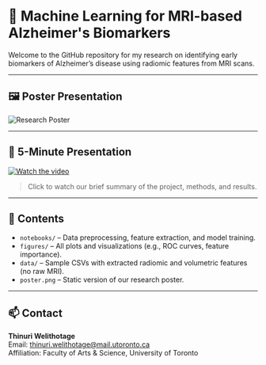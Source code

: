 # 🧠 Machine Learning for MRI-based Alzheimer's Biomarkers

Welcome to the GitHub repository for my research on identifying early biomarkers of Alzheimer’s disease using radiomic features from MRI scans.

---

## 🖼️ Poster Presentation

![Research Poster](Poster.png)

---

## 🎥 5-Minute Presentation

[![Watch the video](https://img.youtube.com/vi/W4WdSREN0iU/0.jpg)](https://www.youtube.com/watch?v=W4WdSREN0iU)

> Click to watch our brief summary of the project, methods, and results.

---

## 📁 Contents

- `notebooks/` – Data preprocessing, feature extraction, and model training.
- `figures/` – All plots and visualizations (e.g., ROC curves, feature importance).
- `data/` – Sample CSVs with extracted radiomic and volumetric features (no raw MRI).
- `poster.png` – Static version of our research poster.

---

## 📫 Contact

**Thinuri Welithotage**  
Email: [thinuri.welithotage@mail.utoronto.ca](mailto:thinuri.welithotage@mail.utoronto.ca)  
Affiliation: Faculty of Arts & Science, University of Toronto
